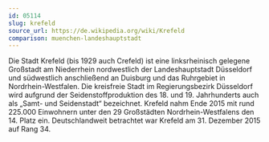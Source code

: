 ```yaml
---
id: 05114
slug: krefeld
source_url: https://de.wikipedia.org/wiki/Krefeld
comparison: muenchen-landeshauptstadt
---
```


Die Stadt Krefeld (bis 1929 auch Crefeld) ist eine linksrheinisch gelegene Großstadt am Niederrhein nordwestlich der Landeshauptstadt Düsseldorf und südwestlich anschließend an Duisburg und das Ruhrgebiet in Nordrhein-Westfalen. Die kreisfreie Stadt im Regierungsbezirk Düsseldorf wird aufgrund der Seidenstoffproduktion des 18. und 19. Jahrhunderts auch als „Samt- und Seidenstadt“ bezeichnet. Krefeld nahm Ende 2015 mit rund 225.000 Einwohnern unter den 29 Großstädten Nordrhein-Westfalens den 14. Platz ein. Deutschlandweit betrachtet war Krefeld am 31. Dezember 2015 auf Rang 34.
